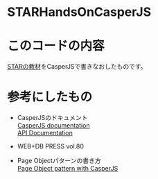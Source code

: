 STARHandsOnCasperJS
===================

# このコードの内容

[STARの教材](https://sites.google.com/site/testautomationresearch/teaching_materials/maintainable_script)をCasperJSで書きなおしたものです。

# 参考にしたもの

* CasperJSのドキュメント  
[CasperJS documentation](http://docs.casperjs.org/en/latest/)  
[API Documentation](http://docs.casperjs.org/en/latest/modules/index.html)
  
* WEB+DB PRESS vol.80
  
* Page Objectパターンの書き方  
[Page Object pattern with CasperJS](http://jsebfranck.blogspot.fr/2014/03/page-object-pattern-with-casperjs.html)